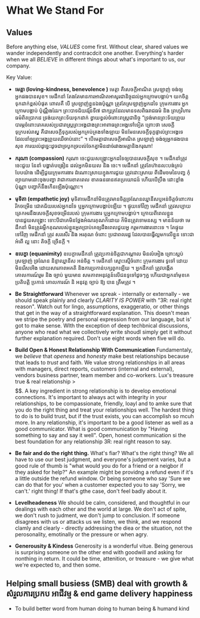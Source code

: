 # What We Stand For

## Values

Before anything else, *VALUES* come first. Without clear, shared values we wander independently and contracdcit one another. Everything's harder when we all *BELIEVE* in different things about what's important to us, our company.

Key Value: 

* **មេត្ដា (loving-kindness, benevolence )**
 មេត្ដា គឺសេចក្ដីអាណិត ស្រឡាញ់ ចង់ឲ្យអ្នកផងបានសុខ។ មេដឹកនាំ តែងតែមានការអាណិតអាសូរជានិច្ចដល់អ្នកក្រោមបង្គាប់។ យកចិត្ដទុកដាក់ខ្ពស់បំផុត ពោលគឺ បើ ស្រឡាញ់ខ្លួនឯងប៉ុណ្ណា ត្រូវតែស្រឡាញ់អ្នកដទៃ ក្រុមការងារ អ្នកក្រោមបង្គាប់ ប៉ុណ្ណឹងដែរ។ ព្រះបាទជ័យវរ្ម័នទី៧ ជាក្សត្រដែលមានទសពិធរាជធម៌ និង ព្រហ្មវិហារធម៌ពិតប្រាកដ ទ្រង់យកព្រះទ័យទុកដាក់ ខ្វាយខ្វល់ចំពោះរាស្ដ្រជានិច្ច “ទ្រង់មានព្រះទ័យព្រួយបារម្ភចំពោះរោគរបស់ប្រជារាស្ដ្រព្រះអង្គជាងព្រះអាពាធព្រះអង្គទៅទៀត ព្រោះថា សេចក្ដីទុក្របស់រាស្ដ្ គឺជាសេចក្ដីទុក្ខរបស់អ្នកគ្រប់គ្រងទាំងឡាយ មិនមែនសេចក្ដីទុក្ខផ្ទាល់ព្រះអង្គទេ ដែលនាំឲ្យព្រះអង្គព្រួយឈឺចាប់នោះ” ។ បើមេត្តាជាសេចក្តីអាណិត ស្រឡាញ់ ចង់ឲ្យអ្នកផងបានសុខ ការយល់ដូច្នេះដូចជាច្របូកច្របល់ចែកគ្នាមិនដាច់រវាងមេត្តានិងករុណា!
 
* **ករុណា (compassion)**
ករុណា ចេះជួយសង្គ្រោះអ្នកដទៃឲ្យបានសេចក្ដីសុខ ។ មេដឹកនាំត្រូវចេះជួយ នែនាំ បង្ហាត់បង្រៀន ដល់អ្នកមិនយល និង ចេះ។ មេដឹកនាំ ត្រូវតែហ៊ានលះបង់គ្រប់បែបយ៉ាង ដើម្បីជួយក្រុមការងារ
ដំណោះស្រាយក្នុងការជួយ ត្រូវដោះស្រាយ ពីដើមចមនៃបញ្ហ កុំព្យាយាមដោះចុងបញ្ហា វាជាការខាតពេល ខាតធនធានឥតប្រយោជន៍ ហើយបើប្រឹង ដោះខ្លាំងប៉ុណ្ណា បញ្ហាក៏នឹងកើនឡើងប៉ុណ្ណោះ។ 

* **មុទិតា (empathetic joy)**
មុទិតាមេដឹកនាំមិនត្រូវមានចិត្ដច្រណែនឈ្នានីសឬអន់ចិត្ដចំពោះការរីកចម្រើន ជោគជ័យរបស់អ្នកដទៃ ឬអ្នកក្រោមបង្គាប់ឡើយ ។ ផ្ទុយទៅវិញ មេដឹកនាំ ត្រូវសប្បាយត្រេកអរនឹងសេចក្ដីសុខចម្រើនរបស់ ក្រុមការងារ ឬអ្នកក្រោមបង្គាប់។ ក្រោយពីពេលខ្លួនបានជួយសង្គ្រោះ ទោះបីជាគេមិនថ្លែងអំណរគុណក៏ដោយ ក៏មិនត្រូវទោមនស្ស ។ មានន័យថា មេដឹកនាំ មិនត្រូវរម្លឹកគុណរបស់ខ្លួនអួតប្រាប់គេឲ្យដឹងពេលជួយអ្ន ករួមការងារនោះទេ ។ តែផ្ទុយទៅវិញ មេដឹកនាំ ត្រូវ សរសើរ និង អរគុណ ចំពោះ ប្រជាពលរដ្ឋ ដែលបានធ្វើល្អមកលើខ្លួន ទោះជាអំពើ ល្អ នោះ តិចក្ដី ច្រើនក្ដី ។

* **ឧបេក្ខា (equanimity)**
ឧបេក្ខាមេដឹកនាំ ត្រូវប្រកាន់ចិត្ដជាកណ្ដាល មិនលំអៀង ព្រោះស្អប់ ស្រឡាញ់ ច្រណែន និន្ទាឈ្នានីស អន់ចិត្ដ ។ មេដឹកនាំ ស្មោះស្មើចំពោះ ក្រុមការងារ ទូទៅ ដោយមិនរើសអើង ដោយសារភាព​អគតិ​ និងការប្រកាន់បក្សពួកឡើយ ។ អ្នកដឹកនាំ ត្រូវបង្កើតគោលការណ៍រួម និង ច្បាប់ មួយមាន សមភាពអនុវត្ដន៍លើជនទូទៅដូចៗគ្ន ហើយជាអ្នកនាំមុខគេប្រតិបត្ដិ ប្រកាន់ គោលការណ៍ និ អនុវត្ដ ច្បាប់ ឱ្យ បាន ត្រឹមត្រូវ ។

* **Be Straightforward** Whenever we spreak - internally or externally - we should speak plainly and clearly *CLARITY IS POWER* with "3R: real right reason". Watch out for lingo, assumptions, exaggeratio, or other things that get in the way of a straightforward explanation. This doesn't mean we stripe the poetry and personal expression from our language, but is' got to make sense. WIth the exception of deep techbnical discussions, anyone who read what we collectively write shoudl simply get it without further explanation required. Don't use eight words when five will do.

* **Build Open & Honest Relationship With Communication** Fundamentaly, we *believe* that *openess* and *honesty* make best relationships because that leads to *trust* and faith. We value strong relationships in all areas with managers, direct reports, customers (internal and external), vendors business partner, team member and co-workers.
Lux's treasure true & real relationship > $$$$$$. A key ingredient in strong relationship is to develop emotional connections. It's important to always act with integrity in your relationships, to be compassionate, friendly, loayl and to amke sure that you do the right thing and treat your relationships well. The hardest thing to do is to build trust, but if the trust exists, you can accomplish so mcuh more. 
In any relationship, it's important to be a good listener as well as a good communicator.
What is good communication by "Having something to say and say it well". Open, honest communication si the best foundation for any relationship 3R: real right reason to say.
 
* **Be fair and do the right thing.** What's fiar? What's the right thing? We all have to use our best judgment, and everyone's judgement varies, but a good rule of thumb is "what would you do for a friend or a neigbor if they asked for help?" An example might be providng a refund even if it's a little outside the refund window. Or being someone who say 'Sure we can do that for you' when a customer expected you to say 'Sorry, we can't.' right thing! If that's gthe case, don't feel badly about it.


* **Levelheadeness** We should be calm, considered, and thoughtful in our dealings with each other and the world at large. We don't act of spite, we don't rush to judment, we don't jump to conclusion. If someone disagrees with us or attacks us we listen, we think, and we respond clamly and clearly - directly addressing the diea or the situation, not the perosonality, emotinally or the pressure or when agry.

* **Generousity & Kindess** Generosity is a wonderful vitue. Being generous is surprising someone on the other end with goodwill and asking for nonthing in return. It could be time, attenition, or treasure - we give what we're expected to, and then some.

## Helping small busiess (SMB) deal with growth & សំរួលការប្រកប អាជីវម្ម & end game delivery happiness

* To build better word from human doing to human being & humand kind
